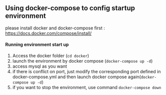 ## Using docker-compose to config startup environment

please install docker and docker-compose first : https://docs.docker.com/compose/install/

#### Running environment start up

1. Access the docker folder (`cd docker`)
1. launch the environment by docker compose (`docker-compose up -d`)
1. access mysql as you want
1. if there is conflict on port, just modify the corresponding port defined in docker-compose.yml and then launch docker compose again(`docker-compose up -d`)
1. if you want to stop the environment, use command `docker-compose down`
